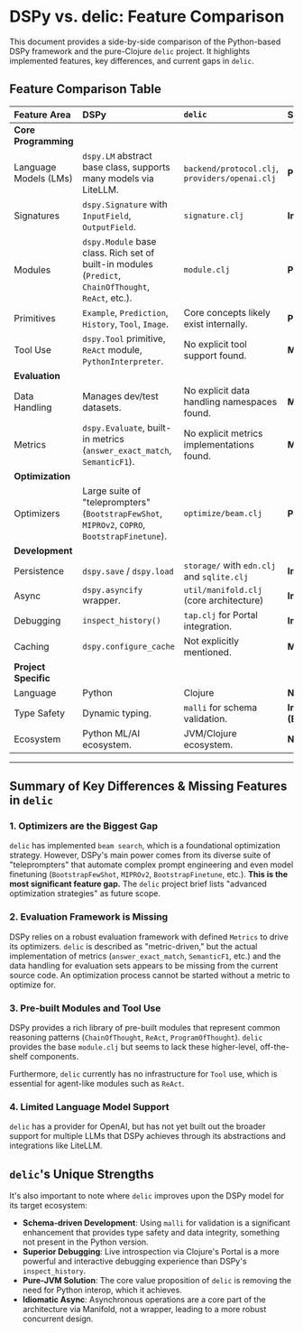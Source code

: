 # DSPy vs. delic: Feature Comparison

This document provides a side-by-side comparison of the Python-based DSPy framework and the pure-Clojure `delic` project. It highlights implemented features, key differences, and current gaps in `delic`.

## Feature Comparison Table

| Feature Area | DSPy | `delic` | Status in `delic` |
| :--- | :--- | :--- | :--- |
| **Core Programming** | | | |
| Language Models (LMs) | `dspy.LM` abstract base class, supports many models via LiteLLM. | `backend/protocol.clj`, `providers/openai.clj` | **Partial** |
| Signatures | `dspy.Signature` with `InputField`, `OutputField`. | `signature.clj` | **Implemented** |
| Modules | `dspy.Module` base class. Rich set of built-in modules (`Predict`, `ChainOfThought`, `ReAct`, etc.). | `module.clj` | **Partial** |
| Primitives | `Example`, `Prediction`, `History`, `Tool`, `Image`. | Core concepts likely exist internally. | **Partial** |
| Tool Use | `dspy.Tool` primitive, `ReAct` module, `PythonInterpreter`. | No explicit tool support found. | **Missing** |
| **Evaluation** | | | |
| Data Handling | Manages dev/test datasets. | No explicit data handling namespaces found. | **Missing** |
| Metrics | `dspy.Evaluate`, built-in metrics (`answer_exact_match`, `SemanticF1`). | No explicit metrics implementations found. | **Missing** |
| **Optimization** | | | |
| Optimizers | Large suite of "teleprompters" (`BootstrapFewShot`, `MIPROv2`, `COPRO`, `BootstrapFinetune`). | `optimize/beam.clj` | **Partial** |
| **Development** | | | |
| Persistence | `dspy.save` / `dspy.load` | `storage/` with `edn.clj` and `sqlite.clj` | **Implemented** |
| Async | `dspy.asyncify` wrapper. | `util/manifold.clj` (core architecture) | **Implemented** |
| Debugging | `inspect_history()` | `tap.clj` for Portal integration. | **Implemented** |
| Caching | `dspy.configure_cache` | Not explicitly mentioned. | **Missing** |
| **Project Specific** | | | |
| Language | Python | Clojure | **N/A** |
| Type Safety | Dynamic typing. | `malli` for schema validation. | **Implemented (Enhancement)** |
| Ecosystem | Python ML/AI ecosystem. | JVM/Clojure ecosystem. | **N/A** |

---

## Summary of Key Differences & Missing Features in `delic`

### 1. Optimizers are the Biggest Gap
`delic` has implemented `beam search`, which is a foundational optimization strategy. However, DSPy's main power comes from its diverse suite of "teleprompters" that automate complex prompt engineering and even model finetuning (`BootstrapFewShot`, `MIPROv2`, `BootstrapFinetune`, etc.). **This is the most significant feature gap.** The `delic` project brief lists "advanced optimization strategies" as future scope.

### 2. Evaluation Framework is Missing
DSPy relies on a robust evaluation framework with defined `Metrics` to drive its optimizers. `delic` is described as "metric-driven," but the actual implementation of metrics (`answer_exact_match`, `SemanticF1`, etc.) and the data handling for evaluation sets appears to be missing from the current source code. An optimization process cannot be started without a metric to optimize for.

### 3. Pre-built Modules and Tool Use
DSPy provides a rich library of pre-built modules that represent common reasoning patterns (`ChainOfThought`, `ReAct`, `ProgramOfThought`). `delic` provides the base `module.clj` but seems to lack these higher-level, off-the-shelf components.

Furthermore, `delic` currently has no infrastructure for `Tool` use, which is essential for agent-like modules such as `ReAct`.

### 4. Limited Language Model Support
`delic` has a provider for OpenAI, but has not yet built out the broader support for multiple LLMs that DSPy achieves through its abstractions and integrations like LiteLLM.

## `delic`'s Unique Strengths

It's also important to note where `delic` improves upon the DSPy model for its target ecosystem:

-   **Schema-driven Development**: Using `malli` for validation is a significant enhancement that provides type safety and data integrity, something not present in the Python version.
-   **Superior Debugging**: Live introspection via Clojure's Portal is a more powerful and interactive debugging experience than DSPy's `inspect_history`.
-   **Pure-JVM Solution**: The core value proposition of `delic` is removing the need for Python interop, which it achieves.
-   **Idiomatic Async**: Asynchronous operations are a core part of the architecture via Manifold, not a wrapper, leading to a more robust concurrent design. 